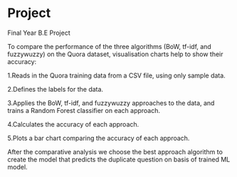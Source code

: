 # Project
Final Year B.E Project

To compare the performance of the three algorithms (BoW, tf-idf, and fuzzywuzzy) on the Quora dataset, visualisation charts help to show their accuracy:

1.Reads in the Quora training data from a CSV file, using only sample data.

2.Defines the labels for the data.

3.Applies the BoW, tf-idf, and fuzzywuzzy approaches to the data, and trains a Random Forest classifier on each approach.

4.Calculates the accuracy of each approach.

5.Plots a bar chart comparing the accuracy of each approach.

After the comparative analysis we choose the best approach algorithm to create the model that predicts the duplicate question on basis of trained ML model.
